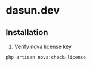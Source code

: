 # dasun.dev

## Installation

1. Verify nova license key

```bash
php artisan nova:check-license
```
